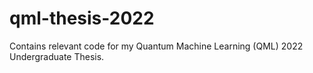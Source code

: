 # qml-thesis-2022
Contains relevant code for my Quantum Machine Learning (QML) 2022 Undergraduate Thesis.
